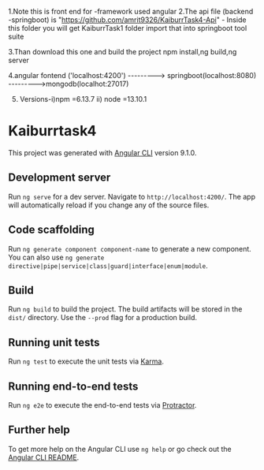 1.Note this is front end for -framework used angular
2.The api file (backend -springboot) is "https://github.com/amrit9326/KaiburrTask4-Api" - Inside this folder you will get 
KaiburrTask1 folder import that into springboot tool suite

3.Than download this one and build the project npm install,ng build,ng server

4.angular fontend ('localhost:4200') ---------> springboot(localhost:8080) --------->mongodb(localhot:27017)


5. Versions-i)npm =6.13.7 ii) node =13.10.1


# Kaiburrtask4

This project was generated with [Angular CLI](https://github.com/angular/angular-cli) version 9.1.0.

## Development server

Run `ng serve` for a dev server. Navigate to `http://localhost:4200/`. The app will automatically reload if you change any of the source files.

## Code scaffolding

Run `ng generate component component-name` to generate a new component. You can also use `ng generate directive|pipe|service|class|guard|interface|enum|module`.

## Build

Run `ng build` to build the project. The build artifacts will be stored in the `dist/` directory. Use the `--prod` flag for a production build.

## Running unit tests

Run `ng test` to execute the unit tests via [Karma](https://karma-runner.github.io).

## Running end-to-end tests

Run `ng e2e` to execute the end-to-end tests via [Protractor](http://www.protractortest.org/).

## Further help

To get more help on the Angular CLI use `ng help` or go check out the [Angular CLI README](https://github.com/angular/angular-cli/blob/master/README.md).
